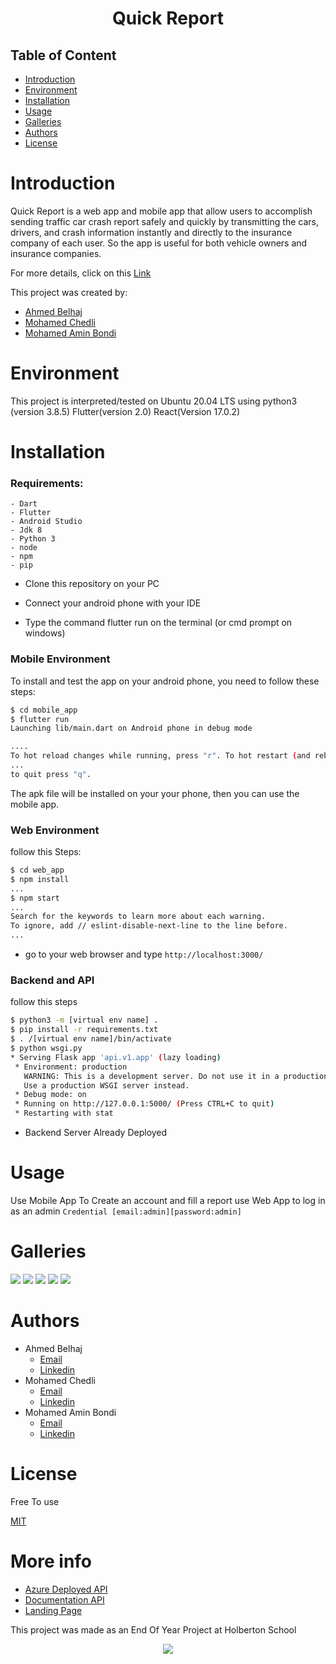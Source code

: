 # <p align="center"> Quick Report </p>

## Table of Content

- [Introduction](#introduction)
- [Environment](#environment)
- [Installation](#installation)
- [Usage](#usage)
- [Galleries](#Galleries)
- [Authors](#authors)
- [License](#license)

# Introduction

Quick Report is a web app and mobile app that allow users to accomplish sending traffic car crash report safely and quickly by transmitting the cars, drivers, and crash information instantly and directly to the insurance company of each user. So the app is useful for both vehicle owners and insurance companies.

For more details, click on this [Link](https://theemiss.github.io/Landing-page-quick-report/landing)

This project was created by:

- [Ahmed Belhaj](https://www.linkedin.com/in/ahmed-belhaj-bb845619b/)
- [Mohamed Chedli](https://www.linkedin.com/in/mohamed-chedli-14113a1b7/)
- [Mohamed Amin Bondi](https://www.linkedin.com/in/mohamed-amine-bondi-67bb1b171/)

# Environment

This project is interpreted/tested on Ubuntu 20.04 LTS using python3 (version 3.8.5) Flutter(version 2.0) React(Version 17.0.2)

# Installation

### Requirements:

    - Dart
    - Flutter
    - Android Studio
    - Jdk 8
    - Python 3
    - node
    - npm
    - pip

- Clone this repository on your PC

- Connect your android phone with your IDE
- Type the command flutter run on the terminal (or cmd prompt on windows)

### Mobile Environment

To install and test the app on your android phone, you need to follow these steps:

```Bash
$ cd mobile_app
$ flutter run
Launching lib/main.dart on Android phone in debug mode

....
To hot reload changes while running, press "r". To hot restart (and rebuild state)
...
to quit press "q".
```

The apk file will be installed on your your phone, then you can use the mobile app.

### Web Environment

follow this Steps:

```bash
$ cd web_app
$ npm install
...
$ npm start
...
Search for the keywords to learn more about each warning.
To ignore, add // eslint-disable-next-line to the line before.
...
```

- go to your web browser and type `http://localhost:3000/`

### Backend and API

follow this steps

```bash
$ python3 -m [virtual env name] .
$ pip install -r requirements.txt
$ . /[virtual env name]/bin/activate
$ python wsgi.py
* Serving Flask app 'api.v1.app' (lazy loading)
 * Environment: production
   WARNING: This is a development server. Do not use it in a production deployment.
   Use a production WSGI server instead.
 * Debug mode: on
 * Running on http://127.0.0.1:5000/ (Press CTRL+C to quit)
 * Restarting with stat
```

- Backend Server Already Deployed

# Usage

Use Mobile App To Create an account and fill a report
use Web App to log in as an admin
`Credential [email:admin][password:admin]`

# Galleries
<img src="allreportmobile.jpg"/>
<img src="drawer.jpg"/>
<img src="dashbaord.png">
<img src='web.png'/>
<img src="report.png">

# Authors

- Ahmed Belhaj
  - [Email](2152@holobertonschool.com)
  - [Linkedin](https://www.linkedin.com/in/ahmed-belhaj-bb845619b/)
- Mohamed Chedli
  - [Email](2276@holobertonschool.com)
  - [Linkedin](https://www.linkedin.com/in/mohamed-chedly/)
- Mohamed Amin Bondi
  - [Email](2212@holobertonschool.com)
  - [Linkedin](https://www.linkedin.com/in/mohamed-amine-bondi-67bb1b171/)

# License

Free To use

[MIT](https://github.com/Theemiss/Quick_Report/blob/main/LICENSE)

# More info

- [Azure Deployed API ](http://quickreport.southafricanorth.cloudapp.azure.com/)
- [Documentation API](http://102.37.113.211/api/spec.html#!/spec)
- [Landing Page](https://theemiss.github.io/Landing-page-quick-report/landing)

This project was made as an End Of Year Project at Holberton School


<p align="center"><img src="https://www.holbertonschool.com/holberton-logo.png"></p>
